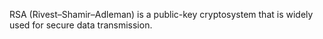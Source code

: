 RSA (Rivest–Shamir–Adleman) is a public-key cryptosystem that is widely used for secure data transmission.
